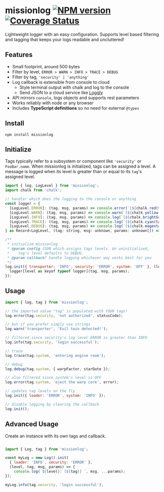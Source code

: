 # missionlog [![NPM version][npm-image]][npm-url] [![Coverage Status](https://coveralls.io/repos/github/rmartone/missionlog/badge.svg?branch=master)](https://coveralls.io/github/rmartone/missionlog?branch=master)

[npm-image]: https://img.shields.io/npm/v/missionlog.svg?style=flat
[npm-url]: https://www.npmjs.com/package/missionlog

Lightweight logger with an easy configuration. Supports level based filtering and tagging that keeps your logs readable and uncluttered!

## Features
* Small footprint, around 500 bytes
* Filter by level, `ERROR > WARN > INFO > TRACE > DEBUG`
* Filter by tag, `'security' | 'anything'`
* Log callback is extensible from console to cloud
  * Style terminal output with chalk and log to the console
  * Send JSON to a cloud service like [Loggly](https://www.loggly.com/)
* API mirrors `console`, logs objects and supports rest parameters
* Works reliably with node or any browser
* Includes **TypeScript definitions** so no need for external `@types`

## Install
```shell
npm install missionlog
```

## Initialize

Tags typically refer to a subsystem or component like `'security'` or `FooBar.name`. When missionlog is initialized, tags can be assigned a level. A message is logged when its level is greater than or equal to its `tag`'s assigned level.

``` javascript
import { log, LogLevel } from 'missionlog';
import chalk from 'chalk';

// handler which does the logging to the console or anything
const logger = {
  [LogLevel.ERROR]: (tag, msg, params) => console.error(`[${chalk.red(tag)}]`, msg, ...params),
  [LogLevel.WARN]: (tag, msg, params) => console.warn(`[${chalk.yellow(tag)}]`, msg, ...params),
  [LogLevel.INFO]: (tag, msg, params) => console.log(`[${chalk.brightGreen(tag)}]`, msg, ...params),
  [LogLevel.TRACE]: (tag, msg, params) => console.log(`[${chalk.cyan(tag)}]`, msg, ...params),
  [LogLevel.DEBUG]: (tag, msg, params) => console.log(`[${chalk.magenta(tag)}]`, msg, ...params),
} as Record<LogLevel, (tag: string, msg: unknown, params: unknown[]) => void>;

/**
 * initialize missionlog
 * @param config JSON which assigns tags levels. An uninitialized,
 *    tag's level defaults to DEBUG.
 * @param callback? handle logging whichever way works best for you
 */
log.init({ transporter: 'INFO', security: 'ERROR', system: 'OFF' }, (level, tag, msg, params) => {
  logger[level as keyof typeof logger](tag, msg, params);
});

```

## Usage
```javascript
import { log, tag } from 'missionlog';

// the imported value "tag" is populated with YOUR tags!
log.error(tag.security, 'not authorized', statusCode);

// but if you prefer simply use strings
log.warn('transporter', 'Evil twin detected!');

// filtered since security's log level ERROR is greater than INFO
log.info(tag.security, 'login successful');

// trace
log.trace(tag.system, 'entering engine room');

// debug
log.debug(tag.system, { warpFactor, starDate });

// also filtered since system's level is OFF
log.error(tag.system, 'eject the warp core', error);

// updates tag levels on the fly
log.init({ loader: 'ERROR', system: 'INFO' });

// disable logging by clearing the callback
log.init();
```
## Advanced Usage
Create an instance with its own tags and callback.
```javascript

import { Log, tag } from 'missionlog';

const myLog = new Log().init(
  { loader: 'INFO', security: 'ERROR' },
  (level, tag, msg, params) => {
    console.log(`${level}: [${tag}] `, msg, ...params);
});

myLog.info(tag.security, 'login successful');
```